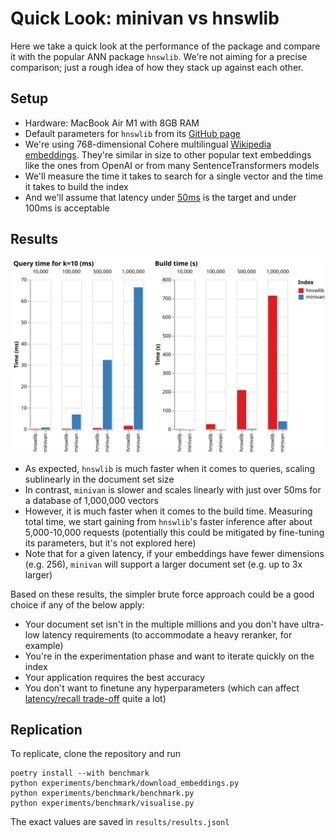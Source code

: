# Quick Look: minivan vs hnswlib

Here we take a quick look at the performance of the package and compare it with the popular ANN package `hnswlib`. We're not aiming for a precise comparison; just a rough idea of how they stack up against each other.

## Setup

- Hardware: MacBook Air M1 with 8GB RAM
- Default parameters for `hnswlib` from its [GitHub page](https://github.com/nmslib/hnswlib#python-bindings-examples)
- We're using 768-dimensional Cohere multilingual [Wikipedia embeddings](https://huggingface.co/datasets/Cohere/wikipedia-22-12-en-embeddings). They're similar in size to other popular text embeddings like the ones from OpenAI or from many SentenceTransformers models
- We'll measure the time it takes to search for a single vector and the time it takes to build the index
- And we'll assume that latency under [50ms](https://web.dev/rail/#response-process-events-in-under-50ms) is the target and under 100ms is acceptable

## Results

![Query time and build time comparison](results/fig_benchmark.svg)

- As expected, `hnswlib` is much faster when it comes to queries, scaling sublinearly in the document set size
- In contrast, `minivan` is slower and scales linearly with just over 50ms for a database of 1,000,000 vectors
- However, it is much faster when it comes to the build time. Measuring total time, we start gaining from `hnswlib`'s faster inference after about 5,000-10,000 requests (potentially this could be mitigated by fine-tuning its parameters, but it's not explored here)
- Note that for a given latency, if your embeddings have fewer dimensions (e.g. 256), `minivan` will support a larger document set (e.g. up to 3x larger)

Based on these results, the simpler brute force approach could be a good choice if any of the below apply:

- Your document set isn't in the multiple millions and you don't have ultra-low latency requirements (to accommodate a heavy reranker, for example)
- You're in the experimentation phase and want to iterate quickly on the index
- Your application requires the best accuracy
- You don't want to finetune any hyperparameters (which can affect [latency/recall trade-off](https://github.com/erikbern/ann-benchmarks) quite a lot)

## Replication
To replicate, clone the repository and run

```
poetry install --with benchmark
python experiments/benchmark/download_embeddings.py
python experiments/benchmark/benchmark.py
python experiments/benchmark/visualise.py
```

The exact values are saved in `results/results.jsonl`
